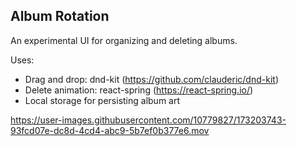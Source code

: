 ## Album Rotation

An experimental UI for organizing and deleting albums.

Uses:
- Drag and drop: dnd-kit (https://github.com/clauderic/dnd-kit)
- Delete animation: react-spring (https://react-spring.io/)
- Local storage for persisting album art

https://user-images.githubusercontent.com/10779827/173203743-93fcd07e-dc8d-4cd4-abc9-5b7ef0b377e6.mov
